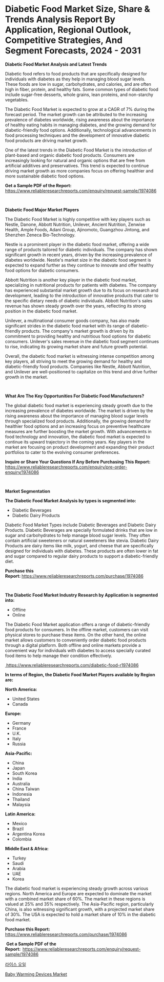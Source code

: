 <p><h1>Diabetic Food Market Size, Share & Trends Analysis Report By Application, Regional Outlook, Competitive Strategies, And Segment Forecasts, 2024 - 2031</h1></p><p><strong>Diabetic Food Market Analysis and Latest Trends</strong></p>
<p><p>Diabetic food refers to food products that are specifically designed for individuals with diabetes as they help in managing blood sugar levels. These foods are low in sugar, carbohydrates, and calories, and are often high in fiber, protein, and healthy fats. Some common types of diabetic food include sugar-free desserts, whole grains, lean proteins, and non-starchy vegetables.</p><p>The Diabetic Food Market is expected to grow at a CAGR of 7% during the forecast period. The market growth can be attributed to the increasing prevalence of diabetes worldwide, rising awareness about the importance of healthy eating habits in managing diabetes, and the growing demand for diabetic-friendly food options. Additionally, technological advancements in food processing techniques and the development of innovative diabetic food products are driving market growth.</p><p>One of the latest trends in the Diabetic Food Market is the introduction of plant-based and organic diabetic food products. Consumers are increasingly looking for natural and organic options that are free from artificial additives and preservatives. This trend is expected to continue driving market growth as more companies focus on offering healthier and more sustainable diabetic food options.</p></p>
<p><strong>Get a Sample PDF of the Report:&nbsp;</strong> <a href="https://www.reliableresearchreports.com/enquiry/request-sample/1974086">https://www.reliableresearchreports.com/enquiry/request-sample/1974086</a></p>
<p>&nbsp;</p>
<p><strong>Diabetic Food Major Market Players</strong></p>
<p><p>The Diabetic Food Market is highly competitive with key players such as Nestle, Danone, Abbott Nutrition, Unilever, Ancient Nutrition, Zenwise Health, Ample Foods, Adani Group, Ajinomoto, Guangzhou Jintong, and Shenzhen Zeneca Bio-Technology. </p><p>Nestle is a prominent player in the diabetic food market, offering a wide range of products tailored for diabetic individuals. The company has shown significant growth in recent years, driven by the increasing prevalence of diabetes worldwide. Nestle's market size in the diabetic food segment is expected to expand further as they continue to innovate and offer healthy food options for diabetic consumers.</p><p>Abbott Nutrition is another key player in the diabetic food market, specializing in nutritional products for patients with diabetes. The company has experienced substantial market growth due to its focus on research and development, leading to the introduction of innovative products that cater to the specific dietary needs of diabetic individuals. Abbott Nutrition's sales revenue has shown steady growth over the years, reflecting its strong position in the diabetic food market.</p><p>Unilever, a multinational consumer goods company, has also made significant strides in the diabetic food market with its range of diabetic-friendly products. The company's market growth is driven by its commitment to providing healthy and nutritious food options for diabetic consumers. Unilever's sales revenue in the diabetic food segment continues to rise, indicating its growing market share and future growth potential.</p><p>Overall, the diabetic food market is witnessing intense competition among key players, all striving to meet the growing demand for healthy and diabetic-friendly food products. Companies like Nestle, Abbott Nutrition, and Unilever are well-positioned to capitalize on this trend and drive further growth in the market.</p></p>
<p>&nbsp;</p>
<p><strong>What Are The Key Opportunities For Diabetic Food Manufacturers?</strong></p>
<p><p>The global diabetic food market is experiencing steady growth due to the increasing prevalence of diabetes worldwide. The market is driven by the rising awareness about the importance of managing blood sugar levels through specialized food products. Additionally, the growing demand for healthier food options and an increasing focus on preventive healthcare measures are further boosting the market growth. With advancements in food technology and innovation, the diabetic food market is expected to continue its upward trajectory in the coming years. Key players in the market are focusing on product development and expanding their product portfolios to cater to the evolving consumer preferences.</p></p>
<p><strong>Inquire or Share Your Questions If Any Before Purchasing This Report:</strong> <a href="https://www.reliableresearchreports.com/enquiry/pre-order-enquiry/1974086">https://www.reliableresearchreports.com/enquiry/pre-order-enquiry/1974086</a></p>
<p>&nbsp;</p>
<p><strong>Market Segmentation</strong></p>
<p><strong>The Diabetic Food Market Analysis by types is segmented into:</strong></p>
<p><ul><li>Diabetic Beverages</li><li>Diabetic Dairy Products</li></ul></p>
<p><p>Diabetic Food Market Types include Diabetic Beverages and Diabetic Dairy Products. Diabetic Beverages are specially formulated drinks that are low in sugar and carbohydrates to help manage blood sugar levels. They often contain artificial sweeteners or natural sweeteners like stevia. Diabetic Dairy Products are dairy items like milk, yogurt, and cheese that are specifically designed for individuals with diabetes. These products are often lower in fat and sugar compared to regular dairy products to support a diabetic-friendly diet.</p></p>
<p><strong>Purchase this Report:&nbsp;</strong><a href="https://www.reliableresearchreports.com/purchase/1974086">https://www.reliableresearchreports.com/purchase/1974086</a></p>
<p>&nbsp;</p>
<p><strong>The Diabetic Food Market Industry Research by Application is segmented into:</strong></p>
<p><ul><li>Offline</li><li>Online</li></ul></p>
<p><p>The Diabetic Food Market application offers a range of diabetic-friendly food products for consumers. In the offline market, customers can visit physical stores to purchase these items. On the other hand, the online market allows customers to conveniently order diabetic food products through a digital platform. Both offline and online markets provide a convenient way for individuals with diabetes to access specially curated food items to help manage their condition effectively.</p></p>
<p><a href="https://www.reliableresearchreports.com/diabetic-food-r1974086">&nbsp;https://www.reliableresearchreports.com/diabetic-food-r1974086</a></p>
<p><strong>In terms of Region, the Diabetic Food Market Players available by Region are:</strong></p>
<p>
    <p> <strong> North America: </strong>
        <ul>
            <li>United States</li>
            <li>Canada</li>
        </ul>
        </p> 
    <p> <strong> Europe: </strong>
        <ul>
            <li>Germany</li>
            <li>France</li>
            <li>U.K.</li>
            <li>Italy</li>
            <li>Russia</li>
        </ul>
        </p> 
    <p> <strong> Asia-Pacific: </strong>
        <ul>
            <li>China</li>
            <li>Japan</li>
            <li>South Korea</li>
            <li>India</li>
            <li>Australia</li>
            <li>China Taiwan</li>
            <li>Indonesia</li>
            <li>Thailand</li>
            <li>Malaysia</li>
        </ul>
        </p> 
    <p> <strong> Latin America: </strong>
        <ul>
            <li>Mexico</li>
            <li>Brazil</li>
            <li>Argentina Korea</li>
            <li>Colombia</li>
        </ul>
        </p> 
    <p> <strong> Middle East & Africa: </strong>
        <ul>
            <li>Turkey</li>
            <li>Saudi</li>
            <li>Arabia</li>
            <li>UAE</li>
            <li>Korea</li>
        </ul>
    </p>
    </p>
<p><p>The diabetic food market is experiencing steady growth across various regions. North America and Europe are expected to dominate the market with a combined market share of 60%. The market in these regions is valued at 25% and 35% respectively. The Asia-Pacific region, particularly China, is also witnessing significant growth, with a projected market share of 30%. The USA is expected to hold a market share of 10% in the diabetic food market.</p></p>
<p><strong>Purchase this Report: </strong><a href="https://www.reliableresearchreports.com/purchase/1974086">https://www.reliableresearchreports.com/purchase/1974086</a></p>
<p>&nbsp;<strong>Get a Sample PDF of the Report:&nbsp;&nbsp;</strong><a href="https://www.reliableresearchreports.com/enquiry/request-sample/1974086">https://www.reliableresearchreports.com/enquiry/request-sample/1974086</a></p>
<p><strong></strong></p>
<p><p><a href="https://medium.com/@joespinka88967/%EC%8C%80-%EC%98%A4%EC%9D%BC-%EC%8B%9C%EC%9E%A5%EC%97%90-%EB%8C%80%ED%95%9C-%ED%86%B5%EC%B0%B0-%EC%8B%9C%EC%9E%A5-%EC%B0%B8%EA%B0%80%EC%9E%90-%EC%8B%9C%EC%9E%A5-%EA%B7%9C%EB%AA%A8-%EC%A7%80%EB%A6%AC%EC%A0%81-%EC%A7%80%EC%97%AD-%EB%B0%8F-%EC%98%88%EC%B8%A1-2024-2031-474117d203a9">라이스 오일</a></p><p><a href="https://github.com/timmyadtkejs/Market-Research-Report-List-1/blob/main/baby-warming-devices-market.md">Baby Warming Devices Market</a></p></p>